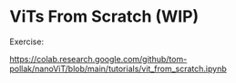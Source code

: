 # ViTs From Scratch (WIP)

Exercise:

https://colab.research.google.com/github/tom-pollak/nanoViT/blob/main/tutorials/vit_from_scratch.ipynb
